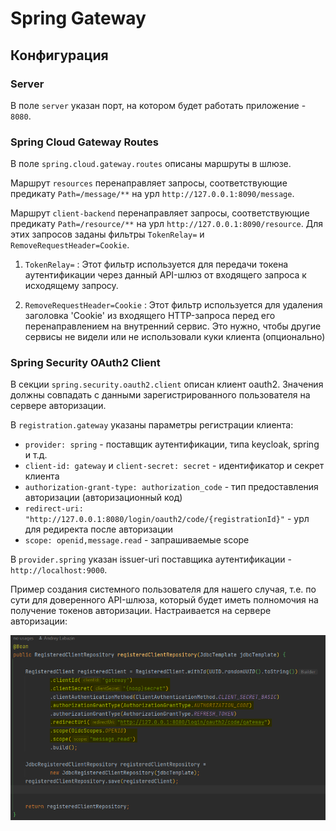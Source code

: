 # Spring Gateway

## Конфигурация

### Server
В поле `server` указан порт, на котором будет работать приложение - `8080`.

### Spring Cloud Gateway Routes
В поле `spring.cloud.gateway.routes` описаны маршруты в шлюзе.

Маршрут `resources` перенаправляет запросы, соответствующие предикату `Path=/message/**` на урл `http://127.0.0.1:8090/message`.

Маршрут `client-backend` перенаправляет запросы, соответствующие предикату `Path=/resource/**` на урл `http://127.0.0.1:8090/resource`. 
Для этих запросов заданы фильтры `TokenRelay=` и `RemoveRequestHeader=Cookie`.
1.  `TokenRelay=` : Этот фильтр используется для передачи токена аутентификации через данный API-шлюз от входящего запроса к исходящему запросу.

2.  `RemoveRequestHeader=Cookie` : Этот фильтр используется для удаления заголовка 'Cookie' из входящего HTTP-запроса перед его перенаправлением на внутренний сервис. 
Это нужно, чтобы другие сервисы не видели или не использовали куки клиента (опционально)

### Spring Security OAuth2 Client
В секции `spring.security.oauth2.client` описан клиент oauth2. Значения должны совпадать с данными зарегистрированного пользователя на сервере авторизации.

В `registration.gateway` указаны параметры регистрации клиента:
- `provider: spring` - поставщик аутентификации, типа keycloak, spring и т.д.
- `client-id: gateway` и `client-secret: secret` - идентификатор и секрет клиента
- `authorization-grant-type: authorization_code` - тип предоставления авторизации (авторизационный код)
- `redirect-uri: "http://127.0.0.1:8080/login/oauth2/code/{registrationId}"` - урл для редиректа после авторизации
- `scope: openid,message.read` - запрашиваемые scope

В `provider.spring` указан issuer-uri поставщика аутентификации - `http://localhost:9000`.

Пример создания системного пользователя для нашего случая, т.е. по сути для доверенного API-шлюза, который будет иметь полномочия на получение токенов авторизации. 
Настраивается на сервере авторизации:

![img.png](img.png)